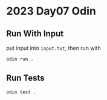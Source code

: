 # 2023 Day07 Odin

## Run With Input

put input into `input.txt`, then run with
```sh
odin run .
```

## Run Tests

```sh
odin test .
```
